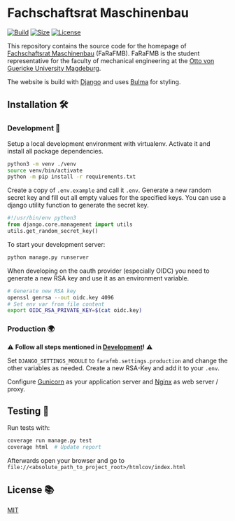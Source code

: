 # Fachschaftsrat Maschinenbau

[![Build](https://github.com/timptner/farafmb/actions/workflows/build.yaml/badge.svg?branch=main)](https://github.com/timptner/farafmb/actions/workflows/build.yaml)
[![Size](https://img.shields.io/github/repo-size/timptner/farafmb)](https://github.com/timptner/farafmb)
[![License](https://img.shields.io/github/license/timptner/farafmb)](https://github.com/timptner/farafmb/blob/main/LICENSE)

This repository contains the source code for the homepage of 
[Fachschaftsrat Maschinenbau](https://farafmb.de) (FaRaFMB). FaRaFMB is the 
student representative for the faculty of mechanical engineering at the 
[Otto von Guericke University Magdeburg](https://www.ovgu.de).

The website is build with [Django](https://www.djangoproject.com/) and uses 
[Bulma](https://bulma.io/) for styling.

## Installation 🛠️

### Development 🔧

Setup a local development environment with virtualenv. Activate it and install 
all package dependencies.

```bash
python3 -m venv ./venv
source venv/bin/activate
python -m pip install -r requirements.txt
```

Create a copy of `.env.example` and call it `.env`. Generate a new random 
secret key and fill out all empty values for the specified keys. You can use a 
django utility function to generate the secret key.

```python
#!/usr/bin/env python3
from django.core.management import utils
utils.get_random_secret_key()
```

To start your development server:

```bash
python manage.py runserver
```

When developing on the oauth provider (especially OIDC) you need to generate a 
new RSA key and use it as an environment variable.

```bash
# Generate new RSA key
openssl genrsa --out oidc.key 4096
# Set env var from file content
export OIDC_RSA_PRIVATE_KEY=$(cat oidc.key)
```

### Production 🌍

⚠️ **Follow all steps mentioned in 
[Development](https://github.com/timptner/farafmb#Development)!** ⚠️️

Set `DJANGO_SETTINGS_MODULE` to `farafmb.settings.production` and change the 
other variables as needed. Create a new RSA-Key and add it to your `.env`.

Configure [Gunicorn](https://docs.gunicorn.org/en/latest/deploy.html) as your 
application server and [Nginx](https://nginx.org/en/docs/http/load_balancing.html)
as web server / proxy.

## Testing 🧪

Run tests with:

```bash
coverage run manage.py test
coverage html  # Update report
```

Afterwards open your browser and go to `file://<absolute_path_to_project_root>/htmlcov/index.html`

## License 📚

[MIT](https://github.com/timptner/farafmb/blob/main/LICENSE)
